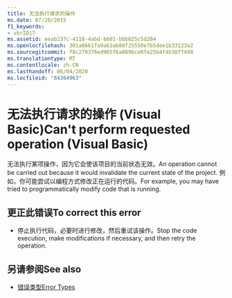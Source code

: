 ```yaml
---
title: 无法执行请求的操作
ms.date: 07/20/2015
f1_keywords:
- vbrID17
ms.assetid: eeab237c-4110-4abd-b601-bbb025c5d204
ms.openlocfilehash: 301a8661fa9a63ab80f25550e7b5dee1b33123a2
ms.sourcegitcommit: f8c270376ed905f6a8896ce0fe25b4f4b38ff498
ms.translationtype: MT
ms.contentlocale: zh-CN
ms.lasthandoff: 06/04/2020
ms.locfileid: "84364963"
---
```

# <a name="cant-perform-requested-operation-visual-basic"></a><span data-ttu-id="419ed-102">无法执行请求的操作 (Visual Basic)</span><span class="sxs-lookup"><span data-stu-id="419ed-102">Can't perform requested operation (Visual Basic)</span></span>
<span data-ttu-id="419ed-103">无法执行某项操作，因为它会使该项目的当前状态无效。</span><span class="sxs-lookup"><span data-stu-id="419ed-103">An operation cannot be carried out because it would invalidate the current state of the project.</span></span> <span data-ttu-id="419ed-104">例如，你可能尝试以编程方式修改正在运行的代码。</span><span class="sxs-lookup"><span data-stu-id="419ed-104">For example, you may have tried to programmatically modify code that is running.</span></span>  
  
## <a name="to-correct-this-error"></a><span data-ttu-id="419ed-105">更正此错误</span><span class="sxs-lookup"><span data-stu-id="419ed-105">To correct this error</span></span>  
  
- <span data-ttu-id="419ed-106">停止执行代码，必要时进行修改，然后重试该操作。</span><span class="sxs-lookup"><span data-stu-id="419ed-106">Stop the code execution, make modifications if necessary, and then retry the operation.</span></span>  
  
## <a name="see-also"></a><span data-ttu-id="419ed-107">另请参阅</span><span class="sxs-lookup"><span data-stu-id="419ed-107">See also</span></span>

- [<span data-ttu-id="419ed-108">错误类型</span><span class="sxs-lookup"><span data-stu-id="419ed-108">Error Types</span></span>](../programming-guide/language-features/error-types.md)
